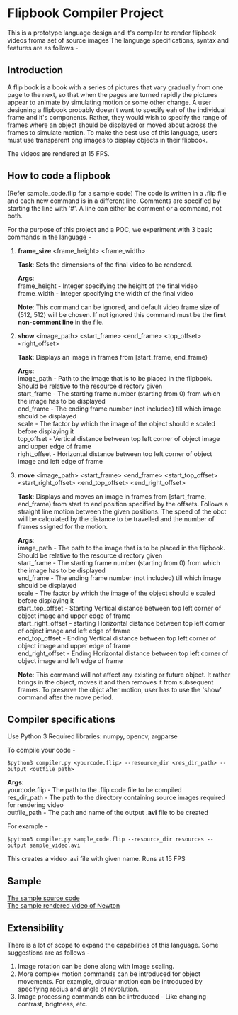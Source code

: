 # Flipbook Compiler Project

This is a prototype language design and it's compiler to render flipbook videos froma set of source images
The language specifications, syntax and features are as follows - 

## Introduction

A flip book is a book with a series of pictures that vary gradually from one page to the next, so that when the pages are turned rapidly the pictures appear to animate by simulating motion or some other change. A user designing a flipbook probably doesn't want to specify eah of the individual frame and it's components. Rather, they would wish to specify the range of frames where an object should be displayed or moved about across the frames to simulate motion. To make the best use of this language, users must use transparent png images to display objects in their flipbook.

The videos are rendered at 15 FPS.

## How to code a flipbook

(Refer sample_code.flip for a sample code)
The code is written in a .flip file and each new command is in a different line.
Comments are specified by starting the line with '#'.
A line can either be comment or a command, not both.

For the purpose of this project and a POC, we experiment with  3 basic commands in the language - 

1. **frame_size** <frame_height> <frame_width>
    
    **Task**: Sets the dimensions of the final video to be rendered.

    **Args**:  
        frame_height - Integer specifying the height of the final video  
        frame_width  - Integer specifying the width of the final video  
    
    **Note**: This command can be ignored, and default video frame size of (512, 512) will be chosen. If not ignored this command must be the **first non-comment line** in the file.

    
2. **show** <image_path> <start_frame> <end_frame> <scale> <top_offset> <right_offset>

    **Task**: Displays an image in frames from [start_frame, end_frame)

    **Args**:  
        image_path - Path to the image that is to be placed in the flipbook. Should be relative to the resource directory given  
        start_frame - The starting frame number (starting from 0) from which the image has to be displayed  
        end_frame - The ending frame number (not included) till which image should be displayed  
        scale - The factor by which the image of the object should e scaled before displaying it  
        top_offset - Vertical distance between top left corner of object image and upper edge of frame  
        right_offset - Horizontal distance between top left corner of object image and left edge of frame  

    
3. **move** <image_path> <start_frame> <end_frame> <scale> <start_top_offset> <start_right_offset> <end_top_offset> <end_right_offset>

    **Task**: Displays and moves an image in frames from [start_frame, end_frame) from start to end position specified by the offsets. Follows a straight line motion between the given positions. The speed of the obct will be calculated by the distance to be travelled and the number of frames ssigned for the motion.  

    **Args**:  
        image_path - The path to the image that is to be placed in the flipbook. Should be relative to the resource directory given  
        start_frame - The starting frame number (starting from 0) from which the image has to be displayed  
        end_frame - The ending frame number (not included) till which image should be displayed  
        scale - The factor by which the image of the object should e scaled before displaying it  
        start_top_offset - Starting Vertical distance between top left corner of object image and upper edge of frame  
        start_right_offset - starting Horizontal distance between top left corner of object image and left edge of frame  
        end_top_offset - Ending Vertical distance between top left corner of object image and upper edge of frame  
        end_right_offset - Ending Horizontal distance between top left corner of object image and left edge of frame  

    **Note**: This command will not affect any existing or future object. It rather brings in the object, moves it and then removes it from subsequent frames. To preserve the objct after motion, user has to use the 'show' command after the move period.  


## Compiler specifications

Use Python 3
Required libraries: numpy, opencv, argparse

To compile your code - 
    
    $python3 compiler.py <yourcode.flip> --resource_dir <res_dir_path> --output <outfile_path>

**Args**:  
    yourcode.flip - The path to the .flip code file to be compiled  
    res_dir_path - The path to the directory containing source images required for rendering video  
    outfile_path - The path and name of the output **.avi** file to be created  
  
For example -  

    $python3 compiler.py sample_code.flip --resource_dir resources --output sample_video.avi  

This creates a video .avi file with given name.
Runs at 15 FPS

## Sample
[The sample source code](sample_code.flip)  
[The sample rendered video of Newton](bin/sample_video.avi)

## Extensibility

There is a lot of scope to expand the capabilities of this language. Some suggestions are as follows -
1. Image rotation can be done along with Image scaling.
2. More complex motion commands can be introduced for object movements. For example, circular motion can be introduced by specifying radius and angle of revolution.
3. Image processing commands can be introduced - Like changing contrast, brigtness, etc.
